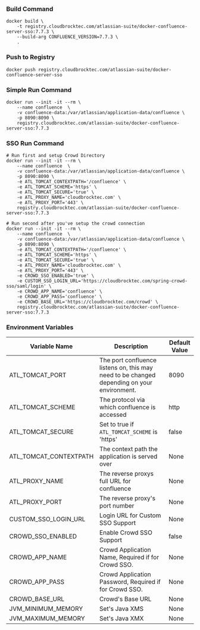### Build Command
```shell
docker build \
    -t registry.cloudbrocktec.com/atlassian-suite/docker-confluence-server-sso:7.7.3 \
    --build-arg CONFLUENCE_VERSION=7.7.3 \
    .
```

### Push to Registry
```shell
docker push registry.cloudbrocktec.com/atlassian-suite/docker-confluence-server-sso
```

### Simple Run Command
```shell
docker run --init -it --rm \
    --name confluence  \
    -v confluence-data:/var/atlassian/application-data/confluence \
    -p 8090:8090 \
    registry.cloudbrocktec.com/atlassian-suite/docker-confluence-server-sso:7.7.3
```

### SSO Run Command
```shell
# Run first and setup Crowd Directory
docker run --init -it --rm \
    --name confluence  \
    -v confluence-data:/var/atlassian/application-data/confluence \
    -p 8090:8090 \
    -e ATL_TOMCAT_CONTEXTPATH='/confluence' \
    -e ATL_TOMCAT_SCHEME='https' \
    -e ATL_TOMCAT_SECURE='true' \
    -e ATL_PROXY_NAME='cloudbrocktec.com' \
    -e ATL_PROXY_PORT='443' \
    registry.cloudbrocktec.com/atlassian-suite/docker-confluence-server-sso:7.7.3

# Run second after you've setup the crowd connection
docker run --init -it --rm \
    --name confluence  \
    -v confluence-data:/var/atlassian/application-data/confluence \
    -p 8090:8090 \
    -e ATL_TOMCAT_CONTEXTPATH='/confluence' \
    -e ATL_TOMCAT_SCHEME='https' \
    -e ATL_TOMCAT_SECURE='true' \
    -e ATL_PROXY_NAME='cloudbrocktec.com' \
    -e ATL_PROXY_PORT='443' \
    -e CROWD_SSO_ENABLED='true' \
    -e CUSTOM_SSO_LOGIN_URL='https://cloudbrocktec.com/spring-crowd-sso/saml/login' \
    -e CROWD_APP_NAME='confluence' \
    -e CROWD_APP_PASS='confluence' \
    -e CROWD_BASE_URL='https://cloudbrocktec.com/crowd' \
    registry.cloudbrocktec.com/atlassian-suite/docker-confluence-server-sso:7.7.3
```

### Environment Variables
| Variable Name | Description | Default Value |
| --- | --- | --- |
| ATL_TOMCAT_PORT | The port confluence listens on, this may need to be changed depending on your environment. | 8090 |
| ATL_TOMCAT_SCHEME | The protocol via which confluence is accessed | http |
| ATL_TOMCAT_SECURE | Set to true if `ATL_TOMCAT_SCHEME` is 'https' | false |
| ATL_TOMCAT_CONTEXTPATH | The context path the application is served over | None |
| ATL_PROXY_NAME | The reverse proxys full URL for confluence | None |
| ATL_PROXY_PORT | The reverse proxy's port number | None |
| CUSTOM_SSO_LOGIN_URL | Login URL for Custom SSO Support | None |
| CROWD_SSO_ENABLED | Enable Crowd SSO Support | false |
| CROWD_APP_NAME | Crowd Application Name, Required if for Crowd SSO. | None |
| CROWD_APP_PASS | Crowd Application Password, Required if for Crowd SSO. | None |
| CROWD_BASE_URL | Crowd's Base URL | None |
| JVM_MINIMUM_MEMORY | Set's Java XMS | None |
| JVM_MAXIMUM_MEMORY | Set's Java XMX | None |